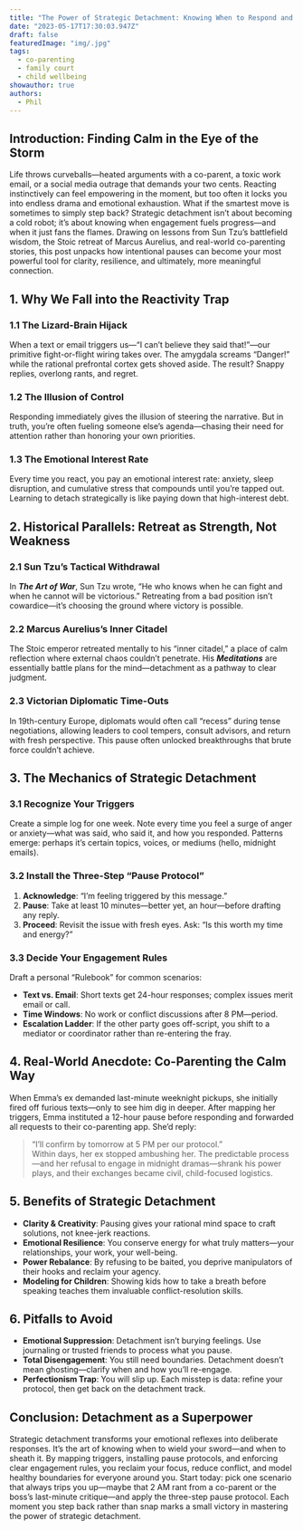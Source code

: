 ```yaml
---
title: "The Power of Strategic Detachment: Knowing When to Respond and When to Step Back"
date: "2023-05-17T17:30:03.947Z"
draft: false
featuredImage: "img/.jpg"
tags:
  - co-parenting
  - family court
  - child wellbeing
showauthor: true
authors:
  - Phil
---
```



## Introduction: Finding Calm in the Eye of the Storm

Life throws curveballs—heated arguments with a co-parent, a toxic work email, or a social media outrage that demands your two cents. Reacting instinctively can feel empowering in the moment, but too often it locks you into endless drama and emotional exhaustion. What if the smartest move is sometimes to simply step back? Strategic detachment isn’t about becoming a cold robot; it’s about knowing when engagement fuels progress—and when it just fans the flames. Drawing on lessons from Sun Tzu’s battlefield wisdom, the Stoic retreat of Marcus Aurelius, and real-world co-parenting stories, this post unpacks how intentional pauses can become your most powerful tool for clarity, resilience, and ultimately, more meaningful connection.

## 1. Why We Fall into the Reactivity Trap

### 1.1 The Lizard-Brain Hijack
When a text or email triggers us—“I can’t believe they said that!”—our primitive fight-or-flight wiring takes over. The amygdala screams “Danger!” while the rational prefrontal cortex gets shoved aside. The result? Snappy replies, overlong rants, and regret.

### 1.2 The Illusion of Control
Responding immediately gives the illusion of steering the narrative. But in truth, you’re often fueling someone else’s agenda—chasing their need for attention rather than honoring your own priorities.

### 1.3 The Emotional Interest Rate
Every time you react, you pay an emotional interest rate: anxiety, sleep disruption, and cumulative stress that compounds until you’re tapped out. Learning to detach strategically is like paying down that high-interest debt.

## 2. Historical Parallels: Retreat as Strength, Not Weakness

### 2.1 Sun Tzu’s Tactical Withdrawal
In **_The Art of War_**, Sun Tzu wrote, “He who knows when he can fight and when he cannot will be victorious.” Retreating from a bad position isn’t cowardice—it’s choosing the ground where victory is possible.

### 2.2 Marcus Aurelius’s Inner Citadel
The Stoic emperor retreated mentally to his “inner citadel,” a place of calm reflection where external chaos couldn’t penetrate. His **_Meditations_** are essentially battle plans for the mind—detachment as a pathway to clear judgment.

### 2.3 Victorian Diplomatic Time-Outs
In 19th-century Europe, diplomats would often call “recess” during tense negotiations, allowing leaders to cool tempers, consult advisors, and return with fresh perspective. This pause often unlocked breakthroughs that brute force couldn’t achieve.

## 3. The Mechanics of Strategic Detachment

### 3.1 Recognize Your Triggers
Create a simple log for one week. Note every time you feel a surge of anger or anxiety—what was said, who said it, and how you responded. Patterns emerge: perhaps it’s certain topics, voices, or mediums (hello, midnight emails).

### 3.2 Install the Three-Step “Pause Protocol”
1. **Acknowledge**: “I’m feeling triggered by this message.”  
2. **Pause**: Take at least 10 minutes—better yet, an hour—before drafting any reply.  
3. **Proceed**: Revisit the issue with fresh eyes. Ask: “Is this worth my time and energy?”

### 3.3 Decide Your Engagement Rules
Draft a personal “Rulebook” for common scenarios:
- **Text vs. Email**: Short texts get 24-hour responses; complex issues merit email or call.  
- **Time Windows**: No work or conflict discussions after 8 PM—period.  
- **Escalation Ladder**: If the other party goes off-script, you shift to a mediator or coordinator rather than re-entering the fray.

## 4. Real-World Anecdote: Co-Parenting the Calm Way

When Emma’s ex demanded last-minute weeknight pickups, she initially fired off furious texts—only to see him dig in deeper. After mapping her triggers, Emma instituted a 12-hour pause before responding and forwarded all requests to their co-parenting app. She’d reply:  
> “I’ll confirm by tomorrow at 5 PM per our protocol.”  
Within days, her ex stopped ambushing her. The predictable process—and her refusal to engage in midnight dramas—shrank his power plays, and their exchanges became civil, child-focused logistics.

## 5. Benefits of Strategic Detachment

- **Clarity & Creativity**: Pausing gives your rational mind space to craft solutions, not knee-jerk reactions.  
- **Emotional Resilience**: You conserve energy for what truly matters—your relationships, your work, your well-being.  
- **Power Rebalance**: By refusing to be baited, you deprive manipulators of their hooks and reclaim your agency.  
- **Modeling for Children**: Showing kids how to take a breath before speaking teaches them invaluable conflict-resolution skills.

## 6. Pitfalls to Avoid

- **Emotional Suppression**: Detachment isn’t burying feelings. Use journaling or trusted friends to process what you pause.  
- **Total Disengagement**: You still need boundaries. Detachment doesn’t mean ghosting—clarify when and how you’ll re-engage.  
- **Perfectionism Trap**: You will slip up. Each misstep is data: refine your protocol, then get back on the detachment track.

## Conclusion: Detachment as a Superpower

Strategic detachment transforms your emotional reflexes into deliberate responses. It’s the art of knowing when to wield your sword—and when to sheath it. By mapping triggers, installing pause protocols, and enforcing clear engagement rules, you reclaim your focus, reduce conflict, and model healthy boundaries for everyone around you. Start today: pick one scenario that always trips you up—maybe that 2 AM rant from a co-parent or the boss’s last-minute critique—and apply the three-step pause protocol. Each moment you step back rather than snap marks a small victory in mastering the power of strategic detachment.  
